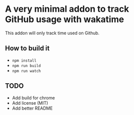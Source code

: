 # A very minimal addon to track GitHub usage with wakatime

This addon will only track time used on Github.

## How to build it

- `npm install`
- `npm run build`
- `npm run watch`

## TODO

- Add build for chrome
- Add license (MIT)
- Add better README
